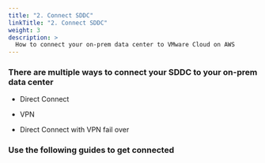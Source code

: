 ```yaml
---
title: "2. Connect SDDC"
linkTitle: "2. Connect SDDC"
weight: 3
description: >
  How to connect your on-prem data center to VMware Cloud on AWS
---
```


### There are multiple ways to connect your SDDC to your on-prem data center

- Direct Connect

- VPN

- Direct Connect with VPN fail over

### Use the following guides to get connected
